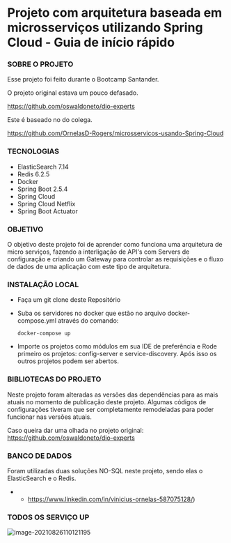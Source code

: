 # **Projeto com arquitetura baseada em microsserviços utilizando Spring Cloud** - Guia de início rápido

### SOBRE O PROJETO

Esse projeto foi feito durante o Bootcamp Santander.

O projeto original estava um pouco defasado.

https://github.com/oswaldoneto/dio-experts

Este é baseado no do colega.

https://github.com/OrnelasD-Rogers/microsservicos-usando-Spring-Cloud



### TECNOLOGIAS

- ElasticSearch 7.14
- Redis 6.2.5
- Docker
- Spring Boot 2.5.4
- Spring Cloud
- Spring Cloud Netflix
- Spring Boot Actuator

### OBJETIVO

O objetivo deste projeto foi de aprender como funciona uma arquitetura de micro serviços, fazendo a interligação de API's com Servers de configuração e criando um Gateway para controlar as requisições e o fluxo de dados de uma aplicação com este tipo de arquitetura.

### INSTALAÇÃO LOCAL

- Faça um git clone deste Repositório

- Suba os servidores no docker que estão no arquivo docker-compose.yml  através do comando:

  ```
  docker-compose up
  ```

- Importe os projetos como módulos em sua IDE de preferência e Rode primeiro os projetos: config-server e service-discovery. Após isso os outros projetos podem ser abertos.



### BIBLIOTECAS DO PROJETO

Neste projeto foram alteradas as versões das dependências para as mais atuais no momento de publicação deste projeto. Algumas códigos de configurações tiveram que ser completamente remodeladas para poder funcionar nas versões atuais.

Caso queira dar uma olhada no projeto original: https://github.com/oswaldoneto/dio-experts

### BANCO DE DADOS

Foram utilizadas duas soluções NO-SQL neste projeto, sendo elas o ElasticSearch e o Redis.

- - https://www.linkedin.com/in/vinicius-ornelas-587075128/)

### TODOS OS SERVIÇO UP

![image-20210826110121195](C:\Users\welin\AppData\Roaming\Typora\typora-user-images\image-20210826110121195.png)

